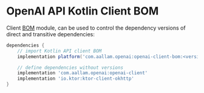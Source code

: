 # OpenAI API Kotlin Client BOM

Client [BOM][1] module, can be used to control the dependency versions of direct and transitive dependencies:

```groovy
dependencies {
    // import Kotlin API client BOM
    implementation platform('com.aallam.openai:openai-client-bom:<version>')

    // define dependencies without versions
    implementation 'com.aallam.openai:openai-client'
    implementation 'io.ktor:ktor-client-okhttp'
}
```

[1]: https://docs.gradle.org/current/userguide/platforms.html#sub:bom_import
